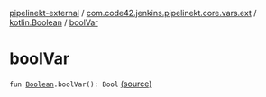 [pipelinekt-external](../../index.md) / [com.code42.jenkins.pipelinekt.core.vars.ext](../index.md) / [kotlin.Boolean](index.md) / [boolVar](./bool-var.md)

# boolVar

`fun `[`Boolean`](https://kotlinlang.org/api/latest/jvm/stdlib/kotlin/-boolean/index.html)`.boolVar(): Bool` [(source)](https://github.com/code42/pipelinekt/tree/master/core/src/main/kotlin/com/code42/jenkins/pipelinekt/core/vars/ext/Ext.kt#L14)